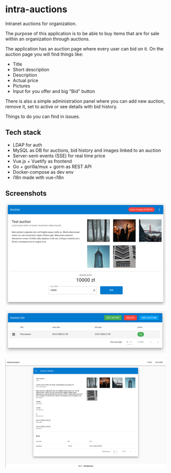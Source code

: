 # intra-auctions
Intranet auctions for organization. 

The purpose of this application is to be able to buy items that are for sale within an organization through auctions.

The application has an auction page where every user can bid on it.
On the auction page you will find things like:
* Title
* Short description
* Description
* Actual price
* Pictures
* Input for you offer and big "Bid" button

There is also a simple administration panel where you can add new auction, remove it, set to active or see details with bid history.

Things to do you can find in issues.

## Tech stack
* LDAP for auth
* MySQL as DB for auctions, bid history and images linked to an auction
* Server-sent-events (SSE) for real time price
* Vue.js + Vuetify as frontend
* Go + gorilla/mux + gorm as REST API
* Docker-compose as dev env
* i18n made with vue-i18n


## Screenshots

![Auction page](/screenshots/auction.png?raw=true "Auction page")

![Auction list](/screenshots/auctionList.png?raw=true "Auction list")

![Auction details](/screenshots/auctionDetails.png?raw=true "Auction details")

